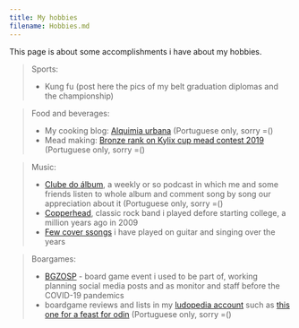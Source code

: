 ```yaml
---
title: My hobbies
filename: Hobbies.md
--- 
```


This page is about some accomplishments i have about my hobbies.

> Sports:
> 
> - Kung fu (post here the pics of my belt graduation diplomas and the championship)

> Food and beverages:
> 
> - My cooking blog: [Alquimia urbana](alquimiaurbana.wordpress.com) (Portuguese only, sorry =()
> - Mead making: [Bronze rank on Kylix cup mead contest 2019](linux.ime.usp.br/~scaroni/kylix.pdf) (Portuguese only, sorry =()

> Music:
> 
> - [Clube do álbum](https://soundcloud.com/clubedoalbum), a weekly or so podcast in which me and some friends listen to whole album and comment song by song our appreciation about it (Portuguese only, sorry =()
> - [Copperhead](https://www.youtube.com/watch?v=TXJzHSA13fw&list=PLwAkvvsoS2sfmQ39JC1bYSacjPkvmChDW), classic rock band i played defore starting college, a million years ago in 2009
> - [Few cover ssongs](https://www.youtube.com/watch?v=LohuqvDnQdg&list=PLwAkvvsoS2sf7rTYC7Z95IARMASPQsLa8) i have played on guitar and singing over the years

> Boargames:
>
> - [BGZOSP](http://www.bgzosp.com.br/) - board game event i used to be part of, working planning social media posts and as monitor and staff before the COVID-19 pandemics
> - boardgame reviews and lists in my [ludopedia account](https://www.ludopedia.com.br/canal/ScafandroBG) such as [this one for a feast for odin](https://www.ludopedia.com.br/topico/37742/-resenha-um-colosso-epico-tematico-e-maravilhoso) (Portuguese only, sorry =()
